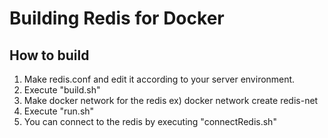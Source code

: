# Building Redis for Docker

## How to build
1. Make redis.conf and edit it according to your server environment.
2. Execute "build.sh"
3. Make docker network for the redis ex) docker network create redis-net
4. Execute "run.sh"
5. You can connect to the redis by executing "connectRedis.sh"
